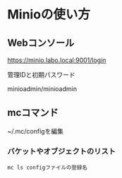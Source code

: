 # Minioの使い方


## Webコンソール

https://minio.labo.local:9001/login


管理IDと初期パスワード

minioadmin/minioadmin


## mcコマンド

~/.mc/configを編集

### バケットやオブジェクトのリスト

```
mc ls configファイルの登録名
```




